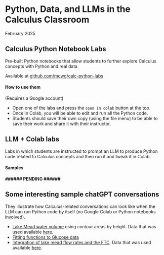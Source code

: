 # Python, Data, and LLMs in the Calculus Classroom

February 2025

##  Calculus Python Notebook Labs

Pre-built Python notebooks that allow students to further explore Calculus concepts with Python and real data.
<!-- Labs to help students further explore calculus with Python and integrate data science into the calculus course. They are interactive Jupyter notebooks that allow students experiment, explore concepts, and summarize results. -->
<!-- These labs use Python as an additional tool for integrating data science into calculus and further exploring calculus. They are a collection of interactive Jupyter notebooks intended as a set of labs to accompany a calculus course. Each interactive Jupyter notebook is a "virtual laboratory" where students experiment and explore concepts from calculus and summarize their results.  -->


Available at [github.com/mcwg/calc-python-labs](https://github.com/mcwg/calc-python-labs)


#### How to use them

(Requires a Google account)

*  Open one of the labs and press the `open in colab` button at the top. 
*  Once in Colab, you will be able to edit and run all the Python code.
*  Students should save their own copy (using the file menu) to be able to save their work and share it with their instructor.



## LLM + Colab labs

Labs in which students are instructed to prompt an LLM to produce Python code related to Calculus concepts and then run it and tweak it in Colab.

#### Samples

**\#\#\#\#\#\#  PENDING \#\#\#\#\#\#**

<!-- *  [Riemann sums to approximate a definite integral](Lab-RiemannSumsLeft.pdf)
    - Sample [LLM generated code](https://drive.google.com/file/d/1X6BBo_qZ7Cr-XCIsVlHoymoHsRWud6hz/view?usp=sharing)
*  [Lake Mead volume integrating contour areas by height](Lab-LakeMeadVolume1.pdf)
    - Sample [LLM generated code](https://colab.research.google.com/drive/1cwhIjRmjjlCMvQP04uL4WMR-jq-Lb31-?usp=sharing) -->



##  Some interesting sample chatGPT conversations

They illustrate how Calculus-related conversations can look like when the LLM can run Python code by itself (no Google Colab or Python notebooks involved).

*  [Lake Mead water volume](https://chatgpt.com/share/67a39359-654c-800d-82dc-9a36fca26556) using contour areas by height. Data that was used available [here](2001-LakeMeadContourAreas.csv).
*  [Fitting functions to Glucose data](https://chatgpt.com/share/67a61eae-8a28-800d-8781-ae4515934743)
*  [Integration of lake mead flow rates and the FTC](https://chatgpt.com/share/67a619d4-cdec-800d-933d-0f7b56a10533). Data that was used available [here](lake-mead-rate.csv).
